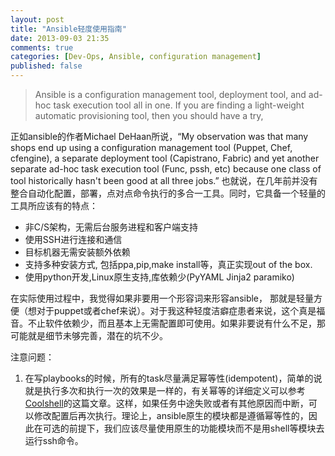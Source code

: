 ```yaml
---
layout: post
title: "Ansible轻度使用指南"
date: 2013-09-03 21:35
comments: true
categories: [Dev-Ops, Ansible, configuration management]
published: false
---
```


> Ansible is a configuration management tool, deployment tool, and ad-hoc task execution tool all in one. If you are finding a light-weight automatic provisioning tool, then you should have a try,


正如ansible的作者Michael DeHaan所说，“My observation was that many shops end up using a configuration management tool (Puppet, Chef, cfengine), a separate deployment tool (Capistrano, Fabric) and yet another separate ad-hoc task execution tool (Func, pssh, etc) because one class of tool historically hasn't been good at all three jobs.” 也就说，在几年前并没有整合自动化配置，部署，点对点命令执行的多合一工具。同时，它具备一个轻量的工具所应该有的特点：

* 非C/S架构，无需后台服务进程和客户端支持
* 使用SSH进行连接和通信
* 目标机器无需安装额外依赖
* 支持多种安装方式, 包括ppa,pip,make install等，真正实现out of the box.
* 使用python开发,Linux原生支持,库依赖少(PyYAML Jinja2 paramiko)

在实际使用过程中，我觉得如果非要用一个形容词来形容ansible， 那就是轻量方便（想对于puppet或者chef来说）。对于我这种轻度洁癖症患者来说，这个真是福音。不止软件依赖少，而且基本上无需配置即可使用。如果非要说有什么不足，那可能就是细节未够完善，潜在的坑不少。


注意问题：
1. 在写playbooks的时候，所有的task尽量满足幂等性(idempotent)，简单的说就是执行多次和执行一次的效果是一样的，有关幂等的详细定义可以参考[Coolshell](http://coolshell.cn/articles/4787.html)的这篇文章。这样，如果任务中途失败或者有其他原因而中断，可以修改配置后再次执行。理论上，ansible原生的模块都是遵循幂等性的，因此在可选的前提下，我们应该尽量使用原生的功能模块而不是用shell等模块去运行ssh命令。
